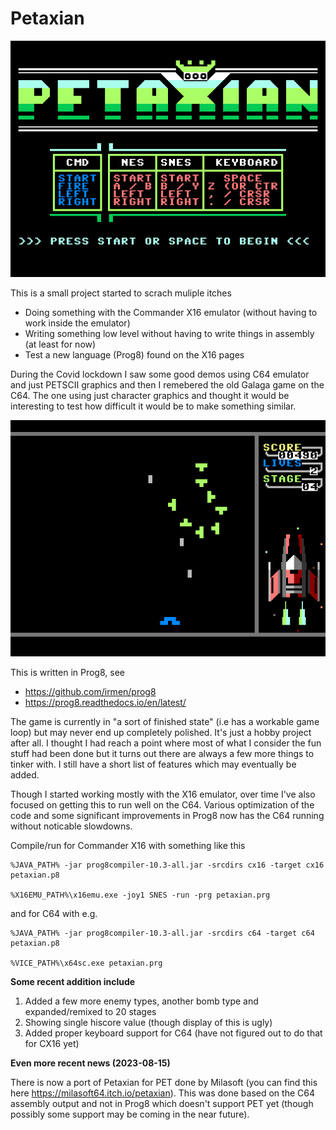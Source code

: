 # Petaxian

![Start](screens/start.png)

This is a small project started to scrach muliple itches

- Doing something with the Commander X16 emulator (without having to work inside the emulator)
- Writing something low level without having to write things in assembly (at least for now)
- Test a new language (Prog8) found on the X16 pages

During the Covid lockdown I saw some good demos using C64 emulator and just PETSCII graphics and then
I remebered the old Galaga game on the C64. The one using just character graphics and thought
it would be interesting to test how difficult it would be to make something similar.

![Start](screens/in_game.png)

This is written in Prog8, see

- https://github.com/irmen/prog8
- https://prog8.readthedocs.io/en/latest/

The game is currently in "a sort of finished state" (i.e has a workable game loop) but may never end up 
completely polished. It's just a hobby project after all. I thought I had reach a point where most of what
I consider the fun stuff had been done but it turns out there are always a few more things to tinker with.
I still have a short list of features which may eventually be added.

Though I started working mostly with the X16 emulator, over time I've also focused on getting this to
run well on the C64. Various optimization of the code and some significant improvements in Prog8
now has the C64 running without noticable slowdowns.

Compile/run for Commander X16 with something like this
```
%JAVA_PATH% -jar prog8compiler-10.3-all.jar -srcdirs cx16 -target cx16 petaxian.p8

%X16EMU_PATH%\x16emu.exe -joy1 SNES -run -prg petaxian.prg
```
and for C64 with e.g.
```
%JAVA_PATH% -jar prog8compiler-10.3-all.jar -srcdirs c64 -target c64 petaxian.p8

%VICE_PATH%\x64sc.exe petaxian.prg
```

**Some recent addition include**

1. Added a few more enemy types, another bomb type and expanded/remixed to 20 stages
2. Showing single hiscore value (though display of this is ugly)
3. Added proper keyboard support for C64 (have not figured out to do that for CX16 yet)

**Even more recent news (2023-08-15)**

There is now a port of Petaxian for PET done by Milasoft (you can find this here https://milasoft64.itch.io/petaxian). This
was done based on the C64 assembly output and not in Prog8 which doesn't support PET yet (though possibly some support may
be coming in the near future).
